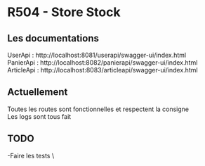 # R504 - Store Stock
## Les documentations
UserApi    : http://localhost:8081/userapi/swagger-ui/index.html \
PanierApi  : http://localhost:8082/panierapi/swagger-ui/index.html \
ArticleApi : http://localhost:8083/articleapi/swagger-ui/index.html 

## Actuellement
Toutes les routes sont fonctionnelles et respectent la consigne \
Les logs sont tous fait

## TODO
-Faire les tests \

